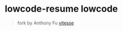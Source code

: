 <!--
 * @Author: hy
 * @Date: 2022-05-13 21:59:02
 * @LastEditors: hy
 * @Description:
 * @LastEditTime: 2022-05-15 17:47:53
 * @FilePath: /resume-cook/apps/lowcode/README.md
 * Copyright 2022 hy, All Rights Reserved.
 * 仅供学习使用~
-->

# lowcode-resume lowcode

> fork by Anthony Fu [vitesse](https://github.com/antfu/vitesse)

